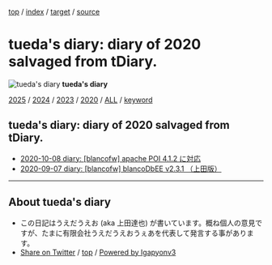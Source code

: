 [top](../index.html) / [index](index.html) / [target](https://uedaueo.github.io/diary-of-tueda/2020/index.html) / [source](https://github.com/uedaueo/diary-of-tueda/blob/master/2020/index.src.md) 

tueda's diary: diary of 2020 salvaged from tDiary.
=====================================================================================================
![tueda's diary](https://uedaueo.github.io/diary-of-tueda/images/furoduck.jpg "うえだうえお") **tueda's diary**

[2025](../2025/index.html)
/ [2024](../2024/index.html)
/ [2023](../2023/index.html)
/ [2020](index.html)
/ [ALL](../idxall.html)
 / [keyword](../keyword/index.html)

## tueda's diary: diary of 2020 salvaged from tDiary.

* [2020-10-08 diary: [blancofw] apache POI 4.1.2 に対応](ig201008.html)
* [2020-09-07 diary: [blancofw] blancoDbEE v2.3.1 （上田版）](ig200907.html)


----------------------------------------------------------------------------------------------------

## About tueda's diary

* この日記はうえだうえお (aka 上田達也) が書いています。概ね個人の意見ですが、たまに有限会社うえだうえおうぇあを代表して発言する事があります。
* [Share on Twitter](https://twitter.com/intent/tweet?hashtags=tueda%2Cuedaueo&text=tueda%27s+diary%3A+diary+of+2020+salvaged+from+tDiary.&url=https%3A%2F%2Fuedaueo.github.io%2Fdiary-of-tueda%2F2020%2Findex.html) / [top](../index.html) / [Powered by Igapyonv3](https://github.com/igapyon/igapyonv3)
